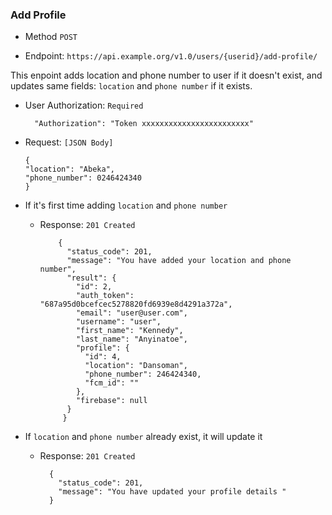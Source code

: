 
### Add Profile
- Method `POST`

- Endpoint: `https://api.example.org/v1.0/users/{userid}/add-profile/`

This enpoint adds location and phone number to user if it doesn't exist, and updates same fields: ``location`` and  ``phone number`` if it exists.
  
  - User Authorization: ``Required`` 

          "Authorization": "Token xxxxxxxxxxxxxxxxxxxxxxxx"

  - Request: ``[JSON Body]``

        {
        "location": "Abeka",
        "phone_number": 0246424340
        }

- If it's first time adding ``location`` and ``phone number`` 

    - Response: ``201 Created``
      
              {
                "status_code": 201,
                "message": "You have added your location and phone number",
                "result": {
                  "id": 2,
                  "auth_token": "687a95d0bcefcec5278820fd6939e8d4291a372a",
                  "email": "user@user.com",
                  "username": "user",
                  "first_name": "Kennedy",
                  "last_name": "Anyinatoe",
                  "profile": {
                    "id": 4,
                    "location": "Dansoman",
                    "phone_number": 246424340,
                    "fcm_id": ""
                  },
                  "firebase": null
                }
               }


- If ``location`` and ``phone number`` already exist, it will update it

    - Response: ``201 Created``

            {
              "status_code": 201,
              "message": "You have updated your profile details "
            }
